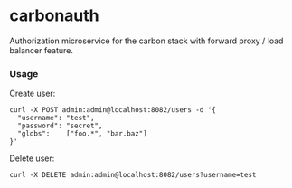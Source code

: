 # carbonauth

Authorization microservice for the carbon stack with forward proxy / load balancer feature.

### Usage

Create user:

```
curl -X POST admin:admin@localhost:8082/users -d '{
  "username": "test",
  "password": "secret",
  "globs":    ["foo.*", "bar.baz"]
}'
```

Delete user:
```
curl -X DELETE admin:admin@localhost:8082/users?username=test
```
